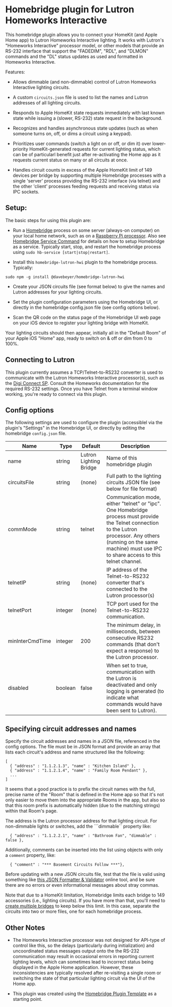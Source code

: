 # Homebridge plugin for Lutron Homeworks Interactive

This homebridge plugin allows you to connect your HomeKit (and Apple
Home app) to Lutron Homeworks Interactive lighting.  It works with
Lutron's "Homeworks Interactive" processor model, or other models that
provide an RS-232 interface that support the "FADEDIM", "RDL", and
"DLMON" commands and the "DL" status updates as used and formatted in
Homeworks Interactive.

Features:

* Allows dimmable (and non-dimmable) control of Lutron Homeworks
  Interactive lighting circuits.

* A custom ```circuits.json``` file is used to list the names and Lutron 
  addresses of all lighting circuits.

* Responds to Apple HomeKit state requests immediately with last known
  state while issuing a (slower, RS-232) state request in the
  background.

* Recognizes and handles asynchronous state updates (such as when
  someone turns on, off, or dims a circuit using a keypad).

* Prioritizes user commands (switch a light on or off, or dim it) over
  lower-priority HomeKit-generated requests for current lighting
  status, which can be of particularl benefit just after re-activating
  the Home app as it requests current status on many or all circuits
  at once.

* Handles circuit counts in excess of the Apple HomeKit limit of 149
  devices per bridge by supporting multiple Homebridge processes with
  a single 'server' process providing the RS-232 interface (via
  telnet) and the other 'client' processes feeding requests and receiving
  status via IPC sockets.


## Setup:

The basic steps for using this plugin are:

* Run a [Homebridge](https://homebridge.io/) process on some
  server (always-on computer) on your local home network, such as on a
  [Raspberry Pi processor](https://homebridge.io/raspberry-pi-image).
  Also see [Homebridge Service
  Command](https://github.com/oznu/homebridge-config-ui-x/wiki/Homebridge-Service-Command)
  for details on how to setup Homebridge as a service.  Typically start, stop, and restart
  the homebridge process using ```sudo hb-service [start|stop|restart]```.

* Install this ```homebridge-lutron-hwi``` plugin to the homebridge
  process.  Typically:

```
sudo npm -g install @davebeyer/homebridge-lutron-hwi
```

* Create your JSON circuits file (see format below) to give the names
  and Lutron addresses for your lighting circuits.

* Set the plugin configuration parameters using the Homebridge UI, or directly
  in the homebridge config.json file (see config options below).

* Scan the QR code on the status page of the Homebridge UI web page on
  your iOS device to register your lighting bridge with HomeKit.


Your lighting circuits should then appear, initially all in the
"Default Room" of your Apple iOS "Home" app, ready to switch on & off or
dim from 0 to 100%.


## Connecting to Lutron

This plugin currently assumes a TCP/Telnet-to-RS232 converter is used
to communicate with the Lutron Homeworks Interactive processor(s),
such as the [Digi Connect SP](https://www.digi.com/products/networking/infrastructure-management/serial-connectivity/device-servers/digiconnectsp).
Consult the Homeworks documentation for the required RS-232 settings.
Once you have Telnet from a terminal window working, you're ready to connect
via this plugin.


## Config options

The following settings are used to configure the plugin (accessiblel
via the plugin's "Settings" in the Homebridge UI, or directly by
editing the homebridge ```config.json``` file.


| Name         | Type   | Default  | Description                  |
|--------------|--------|----------|------------------------------|
| name         | string | Lutron Lighting Bridge | Name of this homebridge plugin |
| circuitsFile | string | (none)   | Full path to the lighting circuits JSON file (see below for file format) |
| commMode     | string | telnet   | Communication mode, either "telnet" or "ipc".  One Homebridge process must provide the Telnet connection to the Lutron  processor.  Any others (running on the same machine) must use IPC to share  access to this telnet channel. |
| telnetIP     | string | (none)   | IP address of the Telnet-to-RS232 converter that's  connected to the Lutron processor(s) |
| telnetPort   | integer | (none)  |    TCP port used for the Telnet-to-RS232 communication. |
| minInterCmdTime | integer | 200 | The minimum delay, in milliseconds, between consecutive RS232 commands (that don't expect a response) to the Lutron processor.  |
| disabled     | boolean | false | When set to true, communication with the Lutron is deactivated and only logging is generated (to indicate what commands would have been sent to Lutron).  |


## Specifying circuit addresses and names

Specify the circuit addresses and names in a JSON file, referenced in
the config options.  The file must be in JSON format and provide an
array that lists each circuit's address and name structured like the following:

```
[
  { "address" : "1.1.2.1.3", "name" : "Kitchen Island" },
  { "address" : "1.1.2.1.4", "name" : "Family Room Pendant" },
  ...
]
```

It seems that a good practice is to prefix the circuit names with the
full, precise name of the "Room" that is defined in the Home app so
that it's not only easier to move them into the appropriate Rooms in
the app, but also so that this room prefix is automatically hidden
(due to the matching strings) within that Room's page.

The address is the Lutron processor address for that lighting circuit.
For non-dimmable lights or switches, add the ```dimmable`` property like:

```
  { "address" : "1.1.2.2.1", "name" : "Bathroom Fan", "dimmable" : false },
```

Additionally, comments can be inserted into the list using objects with only
a ```comment``` property, like:

```
  { "comment" : "*** Basement Circuits Follow ***"},
```

Before updating with a new JSON circuits file, test that the file is
valid using something like [this JSON Formatter &
Validator](https://jsonformatter.curiousconcept.com) online tool, and
be sure there are no errors or even informational messages about stray
commas.

Note that due to a HomeKit limitation, Homebridge limits each bridge
to 149 accessories (i.e., lighting circuits).  If you have more than
that, you'll need to [create multiple
bridges](https://github.com/oznu/homebridge-config-ui-x/wiki/Homebridge-Service-Command#multiple-instances)
to keep below this limit.  In this case, separate the circuits into
two or more files, one for each homebridge process.


## Other Notes

* The Homeworks Interactive processor was not designed for API-type of
  control like this, so the delays (particularly during
  initialization) and uncoordinated status messages output onto the
  the RS-232 communication may result in occasional errors in
  reporting current lighting levels, which can sometimes lead to
  incorrect status being displayed in the Apple Home application.
  However, these inconsistencies are typically resolved after
  re-visiting a single room or switching the state of that particular
  lighting circuit via the UI of the Home app.

* This plugin was created using the [Homebridge Plugin
  Template](https://github.com/homebridge/homebridge-plugin-template)
  as a starting point.

